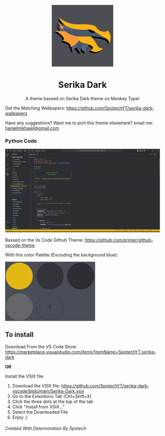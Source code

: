 <p align="center"><img src="https://raw.githubusercontent.com/SpotechYT/serika-dark-vscode/main/assets/Logo.jpg" height="200"></p>
<h1 align="center">Serika Dark</h1>
<p align="center">A theme bassed on Serika Dark theme on Monkey Type!</p>

Get the Matching Wallpapers: https://github.com/SpotechYT/serika-dark-wallpapers

Have any suggestions? Want me to port this theme elsewhere? email me: hanielmikhaiel@gmail.com

### Python Code
![python](https://raw.githubusercontent.com/SpotechYT/serika-dark-vscode/main/assets/example_python.png)

Bassed on the Vs Code Github Theme: https://github.com/primer/github-vscode-theme

With this color Palette (Excluding the background blue):

![colors](https://raw.githubusercontent.com/SpotechYT/serika-dark-vscode/main/assets/palette.png)

## To install
Download From the VS Code Store: https://marketplace.visualstudio.com/items?itemName=SpotechYT.serika-dark

**OR**

Install the VSIX file:
  1. Download the VSIX file: https://github.com/SpotechYT/serika-dark-vscode/blob/main/Serika-Dark.vsix
  2. Go to the Extentions Tab (Ctrl+Shift+X)
  3. Click the three dots at the top of the tab
  4. Click "Install from VSIX..."
  5. Select the Downloaded File
  6. Enjoy ;)
  
  
###### Created With Determination By Spotech
